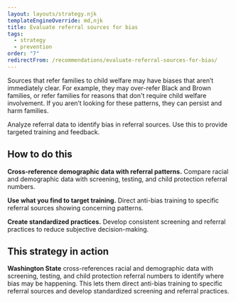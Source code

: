 ```yaml
---
layout: layouts/strategy.njk
templateEngineOverride: md,njk
title: Evaluate referral sources for bias
tags:
  - strategy
  - prevention
order: "7"
redirectFrom: /recommendations/evaluate-referral-sources-for-bias/
---
```


Sources that refer families to child welfare may have biases that aren’t immediately clear. For example, they may over-refer Black and Brown families, or refer families for reasons that don't require child welfare involvement. If you aren’t looking for these patterns, they can persist and harm families. 

Analyze referral data to identify bias in referral sources. Use this to provide targeted training and feedback.

## How to do this

**Cross-reference demographic data with referral patterns.** Compare racial and demographic data with screening, testing, and child protection referral numbers.

**Use what you find to target training.** Direct anti-bias training to specific referral sources showing concerning patterns.

**Create standardized practices.** Develop consistent screening and referral practices to reduce subjective decision-making.

## This strategy in action

**Washington State** cross-references racial and demographic data with screening, testing, and child protection referral numbers to identify where bias may be happening. This lets them direct anti-bias training to specific referral sources and develop standardized screening and referral practices.
